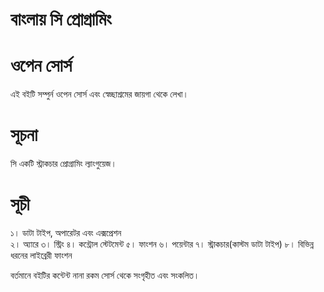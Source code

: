 # বাংলায় সি প্রোগ্রামিং

# ওপেন সোর্স
এই বইটি সম্পুর্ন ওপেন সোর্স এবং স্বেচ্ছাশ্রমের জায়গা থেকে লেখা। 

# সূচনা
সি একটি স্ট্রাকচার প্রোগ্রামিং ল্যাংগুয়েজ।  

# সূচী
১। ডাটা টাইপ, অপারেটর এবং এক্সপ্রেশন <br>
২। অ্যারে
৩। স্ট্রিং
৪। কন্ট্রোল স্টেটমেন্ট
৫। ফাংশন
৬। পয়েন্টার
৭। স্ট্রাকচার(কাস্টম ডাটা টাইপ)
৮। বিভিন্ন ধরনের লাইব্রেরী ফাংশন

বর্তমানে বইটির কন্টেন্ট নানা রকম সোর্স থেকে সংগৃহীত এবং সংকলিত।
